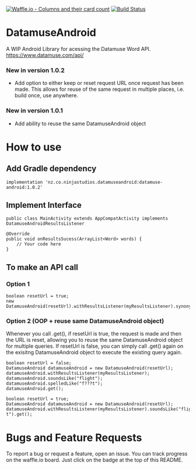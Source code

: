 [![Waffle.io - Columns and their card count](https://badge.waffle.io/CCninja86/DatamuseAndroid.png?columns=all)](https://waffle.io/CCninja86/DatamuseAndroid?utm_source=badge) [![Build Status](https://travis-ci.org/CCninja86/DatamuseAndroid.svg?branch=master)](https://travis-ci.org/CCninja86/DatamuseAndroid)

# DatamuseAndroid
A WIP Android Library for acessing the Datamuse Word API. https://www.datamuse.com/api/

### New in version 1.0.2
* Add option to either keep or reset request URL once request has been made. This allows for reuse of the same request in multiple places, i.e. build once, use anywhere.

### New in version 1.0.1
* Add ability to reuse the same DatamuseAndroid object

# How to use

## Add Gradle dependency

`implementation 'nz.co.ninjastudios.datamuseandroid:datamuse-android:1.0.2'`

## Implement Interface

`public class MainActivity extends AppCompatActivity implements DatamuseAndroidResultsListener`

```
@Override
public void onResultsSucess(ArrayList<Word> words) {
    // Your code here
}
```

## To make an API call

### Option 1
```
boolean resetUrl = true;
new DatamuseAndroid(resetUrl).withResultsListener(myResultsListener).synonymsOf("practical").get();
```

### Option 2 (OOP + reuse same DatamuseAndroid object)

Whenever you call .get(), if resetUrl is true, the request is made and then the URL is reset, allowing you to reuse the same DatamuseAndroid object for multiple queries. If resetUrl is false, you can simply call .get() again on the exisitng DatamuseAndroid object to execute the existing query again.

```
boolean resetUrl = false;
DatamuseAndroid datamuseAndroid = new DatamuseAndroid(resetUrl);
datamuseAndroid.withResultsListener(myResultsListener);
datamuseAndroid.soundsLike("flight");
datamuseAndroid.spelledLike("f???t");
datamuseAndroid.get();
```

```
boolean resetUrl = true;
DatamuseAndroid datamuseAndroid = new DatamuseAndroid(resetUrl);
datamuseAndroid.withResultsListener(myResultsListener).soundsLike("flight").spelledLike("f???t").get();
```

# Bugs and Feature Requests

To report a bug or request a feature, open an issue. You can track progress on the waffle.io board. Just click on the badge at the top of this README.
